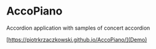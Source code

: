 # AccoPiano
Accordion application with samples of concert accordion

[https://piotrkrzaczkowski.github.io/AccoPiano/](Demo)
